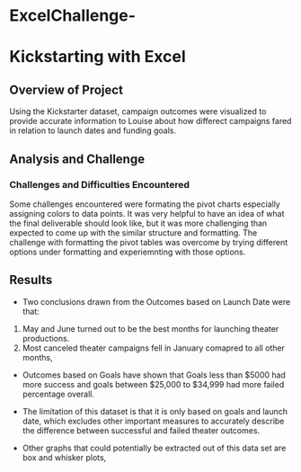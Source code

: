 # ExcelChallenge-
# Kickstarting with Excel

## Overview of Project
Using the Kickstarter dataset, campaign outcomes were visualized to provide accurate information to Louise about how differect campaigns fared in relation to launch dates and funding goals. 

## Analysis and Challenge

### Challenges and Difficulties Encountered
Some challenges encountered were formating the pivot charts especially assigning colors to data points. It was very helpful to have an idea of what the final deliverable should look like, but it was more challenging than expected to come up with the similar structure and formatting. The challenge with formatting the pivot tables was overcome by trying different options under formatting and experiemnting with those options. 

## Results
- Two conclusions drawn from the Outcomes based on Launch Date were that:
1. May and June turned out to be the best months for launching theater productions. 
2. Most canceled theater campaigns fell in January comapred to all other months, 

- Outcomes based on Goals have shown that Goals less than $5000 had more success and goals between $25,000 to $34,999 had more failed percentage overall. 

- The limitation of this dataset is that it is only based on goals and launch date, which excludes other important measures to accurately describe the difference between successful and failed theater outcomes. 

- Other graphs that could potentially be extracted out of this data set are box and whisker plots, 
